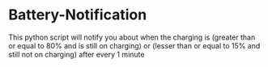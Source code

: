 # Battery-Notification
This python script will notify you about when the charging is (greater than or equal to 80% and is still on charging) or (lesser than or equal to 15% and still not on charging) after every 1 minute 
